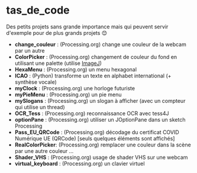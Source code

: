 # tas_de_code

Des petits projets sans grande importance mais qui peuvent servir d'exemple pour de plus grands projets :blush:

* **change_couleur** : (Processing.org) change une couleur de la webcam par un autre 
* **ColorPicker** : (Processing.org) changement de couleur du fond en utilisant une palette (utilise [ImageJ](https://imagej.nih.gov/ij))
* **HexaMenu** : (Processing.org) un menu hexagonal
* **ICAO** : (Python) transforme un texte en alphabet international (+ synthèse vocale)
* **myClock** : (Processing.org) une horloge futuriste
* **myPieMenu** : (Processing.org) un pie menu
* **mySlogans** : (Processing.org) un slogan à afficher (avec un compteur qui utilise un thread)
* **OCR_Tess** : (Processing.org) reconnaissance OCR avec tess4J
* **optionPane** : (Processing.org) utiliser un JOptionPane dans un sketch Processing
* **Pass_EU_QRCode** : (Processing.org) décodage du certificat COVID Numérique UE (QRCode) [seuls quelques éléments sont affichés]
* **RealColorPicker**: (Processing.org) remplacer une couleur dans la scène par une autre couleur ...
* **Shader_VHS** : (Processing.org) usage de shader VHS sur une webcam
* **virtual_keyboard** :  (Processing.org) un clavier virtuel 
